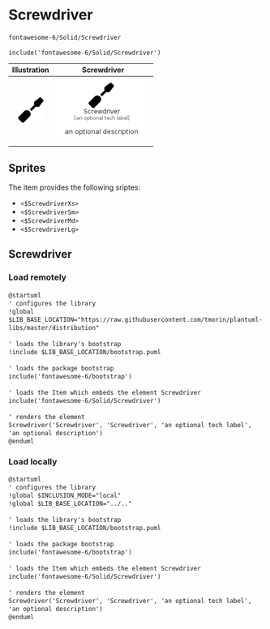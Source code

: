 # Screwdriver


```text
fontawesome-6/Solid/Screwdriver
```

```text
include('fontawesome-6/Solid/Screwdriver')
```



| Illustration | Screwdriver |
| :---: | :---: |
| ![illustration for Illustration](../../fontawesome-6/Solid/Screwdriver.png) | ![illustration for Screwdriver](../../fontawesome-6/Solid/Screwdriver.Local.png) |



## Sprites
The item provides the following sriptes:

- `<$ScrewdriverXs>`
- `<$ScrewdriverSm>`
- `<$ScrewdriverMd>`
- `<$ScrewdriverLg>`





## Screwdriver

### Load remotely
```plantuml
@startuml
' configures the library
!global $LIB_BASE_LOCATION="https://raw.githubusercontent.com/tmorin/plantuml-libs/master/distribution"

' loads the library's bootstrap
!include $LIB_BASE_LOCATION/bootstrap.puml

' loads the package bootstrap
include('fontawesome-6/bootstrap')

' loads the Item which embeds the element Screwdriver
include('fontawesome-6/Solid/Screwdriver')

' renders the element
Screwdriver('Screwdriver', 'Screwdriver', 'an optional tech label', 'an optional description')
@enduml
```

### Load locally
```plantuml
@startuml
' configures the library
!global $INCLUSION_MODE="local"
!global $LIB_BASE_LOCATION="../.."

' loads the library's bootstrap
!include $LIB_BASE_LOCATION/bootstrap.puml

' loads the package bootstrap
include('fontawesome-6/bootstrap')

' loads the Item which embeds the element Screwdriver
include('fontawesome-6/Solid/Screwdriver')

' renders the element
Screwdriver('Screwdriver', 'Screwdriver', 'an optional tech label', 'an optional description')
@enduml
```

